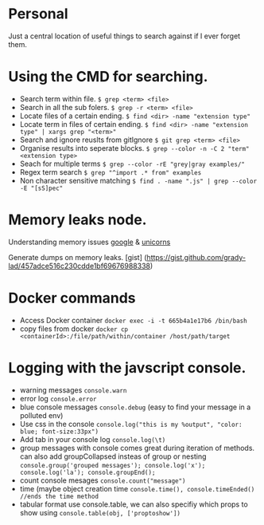# Personal
Just a central location of useful things to search against if I ever forget them.


# Using the CMD for searching.

- Search term within file. `$ grep <term> <file>`
- Search in all the sub folers. `$ grep -r <term> <file>`
- Locate files of a certain ending. `$ find <dir> -name "extension type"`
- Locate term in files of certain ending. `$ find <dir> -name "extension type" | xargs grep "<term>"`
- Search and ignore reuslts from gitIgnore `$ git grep <term> <file>`
- Organise results into seperate blocks. `$ grep --color -n -C 2 "term" <extension type>`
- Seach for multiple terms `$ grep --color -rE "grey|gray examples/"`
- Regex term search `$ grep "^import .* from" examples`
- Non character sensitive matching `$ find . -name ".js" | grep --color -E "[sS]pec"`

# Memory leaks node.

Understanding memory issues [google](https://developer.chrome.com/devtools/docs/heap-profiling) & [unicorns](https://addyosmani.com/blog/taming-the-unicorn-easing-javascript-memory-profiling-in-devtools/)

Generate dumps on memory leaks. [gist] (https://gist.github.com/grady-lad/457adce516c230cdde1bf69676988338)



# Docker commands 

- Access Docker container `docker exec -i -t 665b4a1e17b6 /bin/bash`
- copy files from docker `docker cp <containerId>:/file/path/within/container /host/path/target`


# Logging with the javscript console.

- warning messages `console.warn`
- error log `console.error`
- blue console messages `console.debug` (easy to find your message in a polluted env)
- Use css in the console `console.log("this is my %output", "color: blue; font-size:33px")`
- Add tab in your console log `console.log(\t)`
- group messages with console comes great during iteration of methods. can also add groupCollapsed insteas of group or nesting
`
console.group('grouped messages');
console.log('x');
console.log('la');
console.groupEnd();
`
- count console mesages `console.count("message")`
- time (maybe object creation time `console.time(), console.timeEnded() //ends the time method`
- tabular format use console.table, we can also specifiy which props to show using `console.table(obj, ['proptoshow'])`


